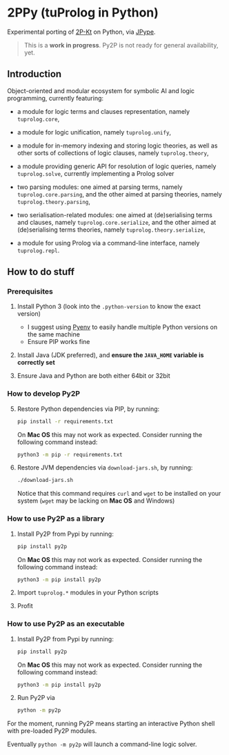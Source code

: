 # 2PPy (tuProlog in Python)

Experimental porting of [2P-Kt](https://github.com/tuProlog/2p-kt) on Python, via [JPype](https://jpype.readthedocs.io).

> This is a __work in progress__. Py2P is not ready for general availability, yet.

## Introduction

Object-oriented and modular ecosystem for symbolic AI and logic programming, currently featuring:

* a module for logic terms and clauses representation, namely `tuprolog.core`,

* a module for logic unification, namely `tuprolog.unify`,

* a module for in-memory indexing and storing logic theories, as well as other sorts of collections of logic clauses, namely `tuprolog.theory`,

* a module providing generic API for resolution of logic queries, namely `tuprolog.solve`, currently implementing a Prolog solver

* two parsing modules: one aimed at parsing terms, namely `tuprolog.core.parsing`, and the other aimed at parsing theories, namely `tuprolog.theory.parsing`,

* two serialisation-related modules: one aimed at (de)serialising terms and clauses, namely `tuprolog.core.serialize`, and the 
other aimed at  (de)serialising terms theories, namely `tuprolog.theory.serialize`,

* a module for using Prolog via a command-line interface, namely `tuprolog.repl`.

## How to do stuff

### Prerequisites

1. Install Python 3 (look into the `.python-version` to know the exact version)
    * I suggest using [Pyenv](https://github.com/pyenv/pyenv) to easily handle multiple Python versions on the same machine
    * Ensure PIP works fine

2. Install Java (JDK preferred), and **ensure the `JAVA_HOME` variable is correctly set**

3. Ensure Java and Python are both either 64bit or 32bit

### How to develop Py2P

5. Restore Python dependencies via PIP, by running:
    ```bash
    pip install -r requirements.txt
    ```
    On __Mac OS__ this may not work as expected.
    Consider running the following command instead:
    ```bash
    python3 -m pip -r requirements.txt
    ```

6. Restore JVM dependencies via `download-jars.sh`, by running:
    ```bash
    ./download-jars.sh
    ```
    Notice that this command requires `curl` and `wget` to be installed on your system (`wget` may be lacking on __Mac OS__ and Windows)

### How to use Py2P as a library

1. Install Py2P from Pypi by running:
    ```bash
    pip install py2p
    ```
    On __Mac OS__ this may not work as expected.
    Consider running the following command instead:
    ```bash
    python3 -m pip install py2p
    ```
   
2. Import `tuprolog.*` modules in your Python scripts

3. Profit

### How to use Py2P as an executable

1. Install Py2P from Pypi by running:
    ```bash
    pip install py2p
    ```
    On __Mac OS__ this may not work as expected.
    Consider running the following command instead:
    ```bash
    python3 -m pip install py2p
    ```
   
2. Run Py2P via
   ```bash
   python -m py2p
   ```

For the moment, running Py2P means starting an interactive Python shell with pre-loaded Py2P modules.

Eventually `python -m py2p` will launch a command-line logic solver.
